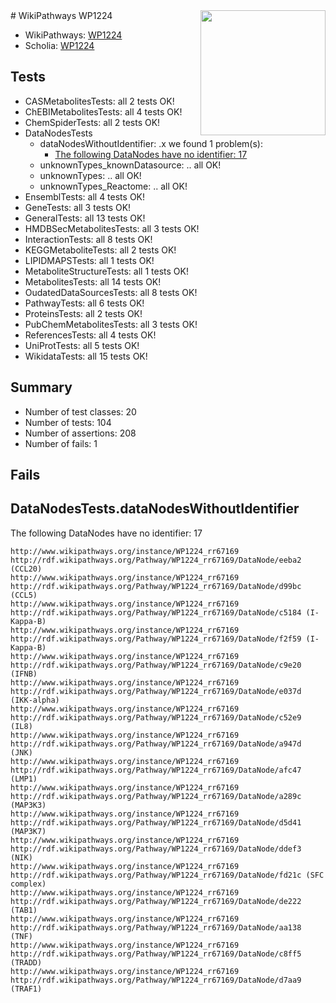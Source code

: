 <img style="float: right; width: 200px" src="https://upload.wikimedia.org/wikipedia/commons/thumb/8/83/Wplogo_with_text_500.png/640px-Wplogo_with_text_500.png" />
# WikiPathways WP1224

* WikiPathways: [WP1224](https://wikipathways.org/pathways/WP1224)
* Scholia: [WP1224](https://scholia.toolforge.org/wikipathways/WP1224)
## Tests
* CASMetabolitesTests: all 2 tests OK!
* ChEBIMetabolitesTests: all 4 tests OK!
* ChemSpiderTests: all 2 tests OK!
* DataNodesTests
    * dataNodesWithoutIdentifier: .x we found 1 problem(s):
        * [The following DataNodes have no identifier: 17](#8792c497)
    * unknownTypes_knownDatasource: .. all OK!
    * unknownTypes: .. all OK!
    * unknownTypes_Reactome: .. all OK!
* EnsemblTests: all 4 tests OK!
* GeneTests: all 3 tests OK!
* GeneralTests: all 13 tests OK!
* HMDBSecMetabolitesTests: all 3 tests OK!
* InteractionTests: all 8 tests OK!
* KEGGMetaboliteTests: all 2 tests OK!
* LIPIDMAPSTests: all 1 tests OK!
* MetaboliteStructureTests: all 1 tests OK!
* MetabolitesTests: all 14 tests OK!
* OudatedDataSourcesTests: all 8 tests OK!
* PathwayTests: all 6 tests OK!
* ProteinsTests: all 2 tests OK!
* PubChemMetabolitesTests: all 3 tests OK!
* ReferencesTests: all 4 tests OK!
* UniProtTests: all 5 tests OK!
* WikidataTests: all 15 tests OK!


## Summary

* Number of test classes: 20
* Number of tests: 104
* Number of assertions: 208
* Number of fails: 1

## Fails

<a name="8792c497" />

## DataNodesTests.dataNodesWithoutIdentifier

The following DataNodes have no identifier: 17
```
http://www.wikipathways.org/instance/WP1224_rr67169 http://rdf.wikipathways.org/Pathway/WP1224_rr67169/DataNode/eeba2 (CCL20)
http://www.wikipathways.org/instance/WP1224_rr67169 http://rdf.wikipathways.org/Pathway/WP1224_rr67169/DataNode/d99bc (CCL5)
http://www.wikipathways.org/instance/WP1224_rr67169 http://rdf.wikipathways.org/Pathway/WP1224_rr67169/DataNode/c5184 (I-Kappa-B)
http://www.wikipathways.org/instance/WP1224_rr67169 http://rdf.wikipathways.org/Pathway/WP1224_rr67169/DataNode/f2f59 (I-Kappa-B)
http://www.wikipathways.org/instance/WP1224_rr67169 http://rdf.wikipathways.org/Pathway/WP1224_rr67169/DataNode/c9e20 (IFNB)
http://www.wikipathways.org/instance/WP1224_rr67169 http://rdf.wikipathways.org/Pathway/WP1224_rr67169/DataNode/e037d (IKK-alpha)
http://www.wikipathways.org/instance/WP1224_rr67169 http://rdf.wikipathways.org/Pathway/WP1224_rr67169/DataNode/c52e9 (IL8)
http://www.wikipathways.org/instance/WP1224_rr67169 http://rdf.wikipathways.org/Pathway/WP1224_rr67169/DataNode/a947d (JNK)
http://www.wikipathways.org/instance/WP1224_rr67169 http://rdf.wikipathways.org/Pathway/WP1224_rr67169/DataNode/afc47 (LMP1)
http://www.wikipathways.org/instance/WP1224_rr67169 http://rdf.wikipathways.org/Pathway/WP1224_rr67169/DataNode/a289c (MAP3K3)
http://www.wikipathways.org/instance/WP1224_rr67169 http://rdf.wikipathways.org/Pathway/WP1224_rr67169/DataNode/d5d41 (MAP3K7)
http://www.wikipathways.org/instance/WP1224_rr67169 http://rdf.wikipathways.org/Pathway/WP1224_rr67169/DataNode/ddef3 (NIK)
http://www.wikipathways.org/instance/WP1224_rr67169 http://rdf.wikipathways.org/Pathway/WP1224_rr67169/DataNode/fd21c (SFC complex)
http://www.wikipathways.org/instance/WP1224_rr67169 http://rdf.wikipathways.org/Pathway/WP1224_rr67169/DataNode/de222 (TAB1)
http://www.wikipathways.org/instance/WP1224_rr67169 http://rdf.wikipathways.org/Pathway/WP1224_rr67169/DataNode/aa138 (TNF)
http://www.wikipathways.org/instance/WP1224_rr67169 http://rdf.wikipathways.org/Pathway/WP1224_rr67169/DataNode/c8ff5 (TRADD)
http://www.wikipathways.org/instance/WP1224_rr67169 http://rdf.wikipathways.org/Pathway/WP1224_rr67169/DataNode/d7aa9 (TRAF1)
```


